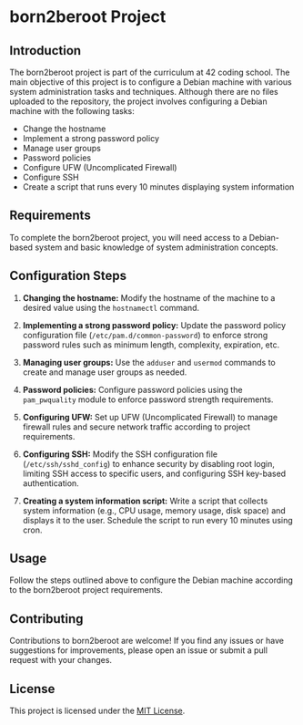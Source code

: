 # born2beroot Project

## Introduction
The born2beroot project is part of the curriculum at 42 coding school. The main objective of this project is to configure a Debian machine with various system administration tasks and techniques. Although there are no files uploaded to the repository, the project involves configuring a Debian machine with the following tasks:

- Change the hostname
- Implement a strong password policy
- Manage user groups
- Password policies
- Configure UFW (Uncomplicated Firewall)
- Configure SSH
- Create a script that runs every 10 minutes displaying system information

## Requirements
To complete the born2beroot project, you will need access to a Debian-based system and basic knowledge of system administration concepts.

## Configuration Steps
1. **Changing the hostname:** Modify the hostname of the machine to a desired value using the `hostnamectl` command.

2. **Implementing a strong password policy:** Update the password policy configuration file (`/etc/pam.d/common-password`) to enforce strong password rules such as minimum length, complexity, expiration, etc.

3. **Managing user groups:** Use the `adduser` and `usermod` commands to create and manage user groups as needed.

4. **Password policies:** Configure password policies using the `pam_pwquality` module to enforce password strength requirements.

5. **Configuring UFW:** Set up UFW (Uncomplicated Firewall) to manage firewall rules and secure network traffic according to project requirements.

6. **Configuring SSH:** Modify the SSH configuration file (`/etc/ssh/sshd_config`) to enhance security by disabling root login, limiting SSH access to specific users, and configuring SSH key-based authentication.

7. **Creating a system information script:** Write a script that collects system information (e.g., CPU usage, memory usage, disk space) and displays it to the user. Schedule the script to run every 10 minutes using cron.

## Usage
Follow the steps outlined above to configure the Debian machine according to the born2beroot project requirements.

## Contributing
Contributions to born2beroot are welcome! If you find any issues or have suggestions for improvements, please open an issue or submit a pull request with your changes.

## License
This project is licensed under the [MIT License](LICENSE).

